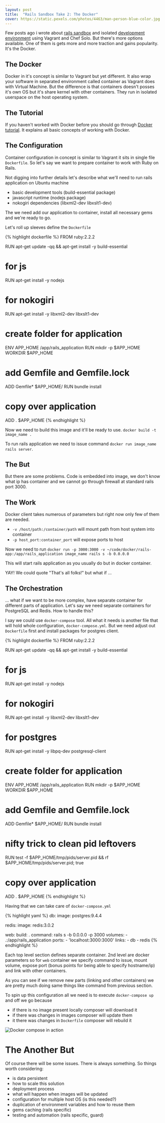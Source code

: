 ```yaml
---
layout: post
title:  "Rails Sandbox Take 2: The Docker"
cover: https://static.pexels.com/photos/4463/man-person-blue-color.jpg
---
```


Few posts ago i wrote about [rails sandbox](/posts/rails-sandbox) and isolated [development environment](/posts/your-development-environment) using Vagrant and Chef Solo. But there's more options available. One of them is gets more and more traction and gains popularity. It's the Docker.

<!-- more -->

## The Docker

Docker in it's concept is similar to Vagrant but yet different. It also wrap your software in separated environment called container as Vagrant does with Virtual Machine. But the difference is that containers doesn't posses it's own OS but it's share kernel with other containers. They run in isolated userspace on the host operating system.

## The Tutorial

If you haven't worked with Docker before you should go through [Docker tutorial](http://docs.docker.com/mac/started/). It explains all basic concepts of working with Docker.

## The Configuration

Container configuration in concept is similar to Vagrant it sits in single file `Dockerfile`. So let's say we want to prepare container to work with Ruby on Rails.

Not digging into further details let's describe what we'll need to run rails application on Ubuntu machine

* basic development tools (build-essential package)
* javascript runtime (nodejs package)
* nokogiri dependencies (libxml2-dev libxslt1-dev)

The we need add our application to container, install all necessary gems and we're ready to go.

Let's roll up sleeves define the `Dockerfile`

{% highlight dockerfile %}
FROM ruby:2.2.2

RUN apt-get update -qq && apt-get install -y build-essential

# for js
RUN apt-get install -y nodejs

# for nokogiri
RUN apt-get install -y libxml2-dev libxslt1-dev

# create folder for application
ENV APP_HOME /app/rails_application
RUN mkdir -p $APP_HOME
WORKDIR $APP_HOME

# add Gemfile and Gemfile.lock
ADD Gemfile* $APP_HOME/
RUN bundle install

# copy over application
ADD . $APP_HOME
{% endhighlight %}

Now we need to build this image and it'll be ready to use. `docker build -t image_name .`

To run rails application we need to issue command `docker run image_name rails server`.

## The But

But there are some problems. Code is embedded into image, we don't know what ip has container and we cannot go through firewall at standard rails port 3000.

## The Work

Docker client takes numerous of parameters but right now only few of them are needed.

* `-v /host/path:/container/path` will mount path from host system into container
* `-p host_port:container_port` will expose ports to host

Now we need to run `docker run -p 3000:3000 -v ~/code/docker/rails-app:/app/rails_application image_name rails s -b 0.0.0.0`

This will start rails application as you usually do but in docker container.

YAY! We could quote "That's all folks!" but what if ...

## The Orchestration

... what if we want to be more complex, have separate container for different parts of application. Let's say we need separate containers for PostgreSQL and Redis. How to handle this?

I say we could use `docker-compose` tool. All what it needs is another file that will hold whole configuration, `docker-compose.yml`. But we need adjust out `Dockerfile` first and install packages for postgres client.

{% highlight dockerfile %}
FROM ruby:2.2.2

RUN apt-get update -qq && apt-get install -y build-essential

# for js
RUN apt-get install -y nodejs

# for nokogiri
RUN apt-get install -y libxml2-dev libxslt1-dev

# for postgres
RUN apt-get install -y libpq-dev postgresql-client

# create folder for application
ENV APP_HOME /app/rails_application
RUN mkdir -p $APP_HOME
WORKDIR $APP_HOME

# add Gemfile and Gemfile.lock
ADD Gemfile* $APP_HOME/
RUN bundle install

# nifty trick to clean pid leftovers
RUN test -f $APP_HOME/tmp/pids/server.pid && rf $APP_HOME/tmp/pids/server.pid; true

# copy over application
ADD . $APP_HOME
{% endhighlight %}

Having that we can take care of `docker-compose.yml`

{% highlight yaml %}
db:
  image: postgres:9.4.4

redis:
  image: redis:3.0.2

web:
  build: .
  command: rails s -b 0.0.0.0 -p 3000
  volumes:
    - .:/app/rails_application
  ports:
    - 'localhost:3000:3000'
  links:
    - db
    - redis
{% endhighlight %}

Each top level section defines separate container. 2nd level are docker parameters so for `web` container we specify command to issue, mount volume, expose port (bonus points for being able to specify hostname/ip) and link with other containers.

As you can see if we remove new parts (linking and other containers) we are pretty much doing same things like command from previous section.

To spin up this configuration all we need is to execute `docker-compose up` and off we go because

* if there is no image present locally composer will download it
* if there was changes in images composer will update them
* it there was changes in `Dockerfile` composer will rebuild it

![Docker compose in action](/assets/docker-compose-in-action.png)

# The Another But

Of course there will be some issues. There is always something. So things worth considering:

* is data persistent
* how to scale this solution
* deployment process
* what will happen when images will be updated
* configuration for multiple host OS (is this needed?)
* duplication of environment variables and how to reuse them
* gems caching (rails specific)
* testing and automation (rails specific, guard)
